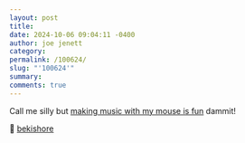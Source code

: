 ```yaml
---
layout: post
title: 
date: 2024-10-06 09:04:11 -0400
author: joe jenett
category: 
permalink: /100624/
slug: "'100624'"
summary: 
comments: true
---
```

Call me silly but [making music with my mouse is fun](https://noise.jake.fun/) dammit!

🎩 [bekishore](https://pinboard.in/u:bekishore)



<a href="https://brid.gy/publish/mastodon"></a>
